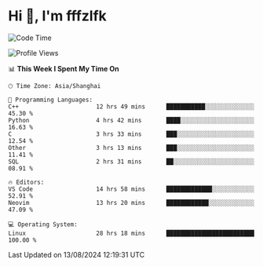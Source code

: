 # Hi 👋, I'm fffzlfk

<!--START_SECTION:waka-->
![Code Time](http://img.shields.io/badge/Code%20Time-900%20hrs%204%20mins-blue)

![Profile Views](http://img.shields.io/badge/Profile%20Views-0-blue)

📊 **This Week I Spent My Time On** 

```text
🕑︎ Time Zone: Asia/Shanghai

💬 Programming Languages: 
C++                      12 hrs 49 mins      ███████████░░░░░░░░░░░░░░   45.30 % 
Python                   4 hrs 42 mins       ████░░░░░░░░░░░░░░░░░░░░░   16.63 % 
C                        3 hrs 33 mins       ███░░░░░░░░░░░░░░░░░░░░░░   12.54 % 
Other                    3 hrs 13 mins       ███░░░░░░░░░░░░░░░░░░░░░░   11.41 % 
SQL                      2 hrs 31 mins       ██░░░░░░░░░░░░░░░░░░░░░░░   08.91 % 

🔥 Editors: 
VS Code                  14 hrs 58 mins      █████████████░░░░░░░░░░░░   52.91 % 
Neovim                   13 hrs 20 mins      ████████████░░░░░░░░░░░░░   47.09 % 

💻 Operating System: 
Linux                    28 hrs 18 mins      █████████████████████████   100.00 % 
```


 Last Updated on 13/08/2024 12:19:31 UTC
<!--END_SECTION:waka-->
